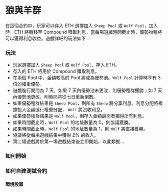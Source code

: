 # 狼與羊群

在這個合約中，玩家可以存入 ETH 選擇加入 `Sheep Pool` 或 `Wolf Pool`，加入時，ETH 將轉移至 Compound 賺取利息，當每場遊戲時間截止時，優勢物種將可以獲得利息收益。遊戲詳細的玩法如下：

### 玩法

* 玩家選擇加入 `Sheep Pool` 或 `Wolf Pool`，存入 ETH。
* 存入的 ETH 將用於 Compound 賺取利息。
* 在兩個 Pool 中，金額較高的 Pool 將成為優勢池。`Wolf Pool` 計算時享有 3 倍的權重優勢。
* 遊戲進行期間為 7 天，如果 7 天內優勢池未更改，則優勢種群獲勝；如 7 天內優勢池更改，則時間將從七日重新倒數。
* 如果優勢種群結果是 `Sheep Pool`，則所有 `Sheep` 將分享利息。利息分配將根據投入金額進行權重分配， `Wolf` 將沒收利息。
* 如果優勢種群結果是 `Wolf Pool`，則存入金額最高者獨得所有利息。
* 如果時間截止時，`Wolf Pool` 的地址數量為 0，則協議獲勝。
* 如果時間截止時，`Wolf Pool` 的地址數量為 1，則 `Wolf` 將直接獲勝。
* 協議將從每場遊戲結果中獲得 2% 的收入。
* 第二場遊戲將於第一場遊戲結束後立即開始，以此類推...

### 如何開始

### 如何自建測試合約
#### 環境設置

